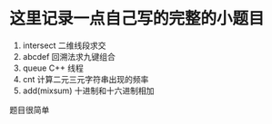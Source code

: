 # 这里记录一点自己写的完整的小题目

1. intersect 二维线段求交
2. abcdef 回溯法求九键组合
3. queue C++ 线程
4. cnt 计算二元三元字符串出现的频率
5. add(mixsum) 十进制和十六进制相加

题目很简单
